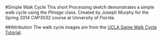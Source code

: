 #Simple Walk Cycle
This short Processing sketch demonstrates a simple walk cycle using the *PImage* class. Created by Joseph Murphy for the Spring 2014 CAP3032 course at University of Florida.

##Attribution
The walk cycle images are from the [UCLA Game Walk Cycle Tutorial](http://games.ucla.edu/resource/walk-cycles/).